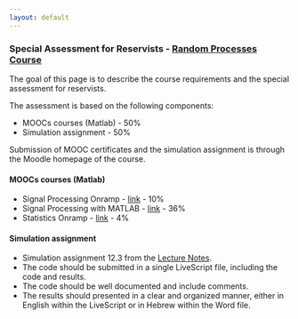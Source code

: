 ```yaml
---
layout: default
---
```


### Special Assessment for Reservists - [Random Processes Course](/teaching/rp/)
The goal of this page is to describe the course requirements and the special assessment for reservists.

The assessment is based on the following components:
* MOOCs courses (Matlab) - 50%
* Simulation assignment - 50%

Submission of MOOC certificates and the simulation assignment 
is through the Moodle homepage of the course.

#### MOOCs courses (Matlab)
* Signal Processing Onramp - [link](https://matlabacademy.mathworks.com/details/signal-processing-onramp/signalprocessing) -  10%
* Signal Processing with MATLAB - [link](https://matlabacademy.mathworks.com/details/signal-processing-with-matlab/mlsg) - 36%
* Statistics Onramp - [link](https://matlabacademy.mathworks.com/details/statistics-onramp/orst) - 4%

#### Simulation assignment
* Simulation assignment 12.3 from the [Lecture Notes](/rp/RP_Book.pdf).
* The code should be submitted in a single LiveScript file, including the code and results.
* The code should be well documented and include comments.
* The results should presented in a clear and organized manner, either in English within the LiveScript or in Hebrew within the Word file.
